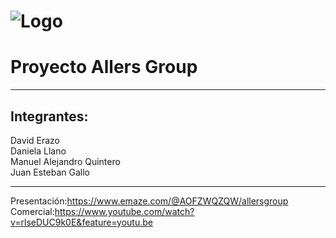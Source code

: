 # ![Logo](https://audiovisuales.icesi.edu.co/audiovisuales/image/icesi-logo.svg)<br>
# Proyecto Allers Group
------------------------------------------------
Integrantes:
------------------------------------------------
David Erazo </br>
Daniela Llano</br>
Manuel Alejandro Quintero</br>
Juan Esteban Gallo</br>

------------------------------------------------
Presentación:https://www.emaze.com/@AOFZWQZQW/allersgroup </br>
Comercial:https://www.youtube.com/watch?v=rlseDUC9k0E&feature=youtu.be 
